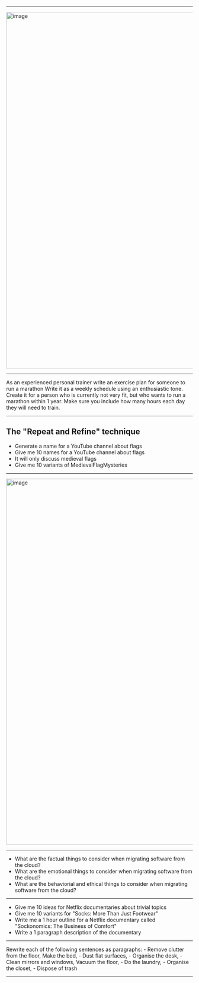--------------
<img width="963" alt="image" src="https://github.com/user-attachments/assets/f2cb83bd-cdb7-4494-8ed4-741437ad2514" />  


----------------
As an experienced personal trainer write an exercise plan for someone to run a marathon
Write it as a weekly schedule using an enthusiastic tone. Create it for a person who is
currently not very fit, but who wants to run a marathon within 1 year. Make sure you
include how many hours each day they will need to train. 

--------
## The "Repeat and Refine" technique
- Generate a name for a YouTube channel about flags
- Give me 10 names for a YouTube channel about flags
- It will only discuss medieval flags
- Give me 10 variants of MedievalFlagMysteries 
------
<img width="989" alt="image" src="https://github.com/user-attachments/assets/50d0c6c0-b3ab-4718-86d4-53061d3d362d" />

----
- What are the factual things to consider when migrating software from the cloud?
- What are the emotional things to consider when migrating software from the cloud?
- What are the behaviorial and ethical things to consider when migrating software from the cloud?

------
- Give me 10 ideas for Netflix documentaries about trivial topics
- Give me 10 variants for "Socks: More Than Just Footwear"
- Write me a 1 hour outline for a Netflix documentary called "Sockonomics: The Business of Comfort"
- Write a 1 paragraph description of the documentary

-----
Rewrite each of the following sentences as paragraphs: - Remove clutter from the floor,  Make the bed, - Dust flat surfaces, - Organise the desk, - Clean mirrors and windows, Vacuum the floor, - Do the laundry, - Organise the closet, - Dispose of trash

----


